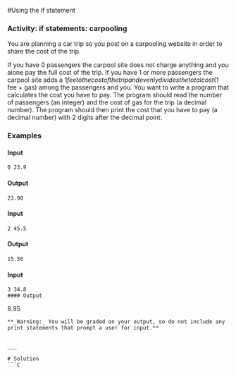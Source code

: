#Using the if statement
### Activity: if statements: carpooling
You are planning a car trip so you post on a carpooling website in order to share the cost of the trip.

If you have 0 passengers the carpool site does not charge anything and you alone pay the full cost of the trip. If you have 1 or more passengers the carpool site adds a $1 fee to the cost of the trip and evenly divides the total cost ($1 fee + gas) among the passengers and you. You want to write a program that calculates the cost you have to pay. The program should read the number of passengers (an integer) and the cost of gas for the trip (a decimal number). The program should then print the cost that you have to pay (a decimal number) with 2 digits after the decimal point.

 

### Examples
#### Input
```
0 23.9
```
#### Output
```
23.90
```
 

#### Input
```
2 45.5
```
#### Output
```
15.50
```
 

#### Input
```
3 34.8
#### Output
```
8.95
```
**_Warning:_ You will be graded on your output, so do not include any print statements that prompt a user for input.**


___

# Solution
```C

```
